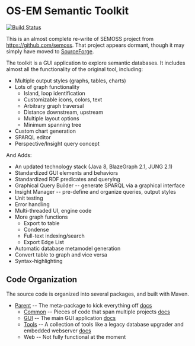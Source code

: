 # OS-EM Semantic Toolkit

[![Build Status](https://travis-ci.org/Ostrich-Emulators/semtool.svg?branch=master)](https://travis-ci.org/Ostrich-Emulators/semtool)

This is an almost complete re-write of SEMOSS project from https://github.com/semoss. That project appears dormant, though it may simply have moved to [SourceForge](https://sourceforge.net/projects/semoss).

The toolkit is a GUI application to explore semantic databases. It includes almost all the functionality of the original tool, including:

* Multiple output styles (graphs, tables, charts)
* Lots of graph functionality
  * Island, loop identification
  * Customizable icons, colors, text
  * Arbitrary graph traversal
  * Distance downstream, upstream
  * Multiple layout options
  * Minimum spanning tree
* Custom chart generation
* SPARQL editor
* Perspective/Insight query concept

And Adds:

* An updated technology stack (Java 8, BlazeGraph 2.1, JUNG 2.1)
* Standardized GUI elements and behaviors
* Standardized RDF predicates and querying
* Graphical Query Builder -- generate SPARQL via a graphical interface
* Insight Manager -- pre-define and organize queries, output styles
* Unit testing
* Error handling
* Multi-threaded UI, engine code
* More graph functions
  * Export to table
  * Condense
  * Full-text indexing/search
  * Export Edge List
* Automatic database metamodel generation
* Convert table to graph and vice versa
* Syntax-highlighting

## Code Organization
The source code is organized into several packages, and built with Maven.
* [Parent](http://ostrich-emulators.github.io/semtool/index.html) -- The meta-package to kick everything off [docs](http://ostrich-emulators.github.io/semtool/apidocs/index.html)
  * [Common](http://ostrich-emulators.github.io/semtool/common/index.html) -- Pieces of code that span multiple projects [docs](http://ostrich-emulators.github.io/semtool/common/apidocs/index.html)
  * [GUI](http://ostrich-emulators.github.io/semtool/ui/index.html) -- The main GUI application [docs](http://ostrich-emulators.github.io/semtool/ui/apidocs/index.html)
  * [Tools](http://ostrich-emulators.github.io/semtool/tools/index.html) -- A collection of tools like a legacy database upgrader and embedded webserver [docs](http://ostrich-emulators.github.io/semtool/tools/apidocs/index.html)
  * Web -- Not fully functional at the moment
